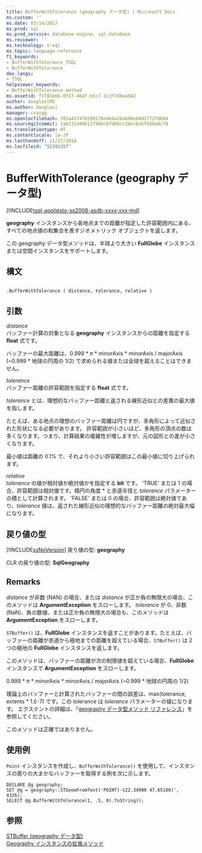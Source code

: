 ```yaml
---
title: BufferWithTolerance (geography データ型) | Microsoft Docs
ms.custom: ''
ms.date: 03/14/2017
ms.prod: sql
ms.prod_service: database-engine, sql-database
ms.reviewer: ''
ms.technology: t-sql
ms.topic: language-reference
f1_keywords:
- BufferWithTolerance_TSQL
- BufferWithTolerance
dev_langs:
- TSQL
helpviewer_keywords:
- BefferWithTolerance method
ms.assetid: f1783e6b-0f17-464f-b1c7-1c3f7d8aa042
author: douglaslMS
ms.author: douglasl
manager: craigg
ms.openlocfilehash: f83a4174fb599170e466a28ab06eb0d2772fd604
ms.sourcegitcommit: 1ab115a906117966c07d89cc2becb1bf690e8c78
ms.translationtype: HT
ms.contentlocale: ja-JP
ms.lasthandoff: 11/27/2018
ms.locfileid: "52391357"
---
```

# <a name="bufferwithtolerance-geography-data-type"></a>BufferWithTolerance (geography データ型)
[!INCLUDE[tsql-appliesto-ss2008-asdb-xxxx-xxx-md](../../includes/tsql-appliesto-ss2008-asdb-xxxx-xxx-md.md)]

  **geography** インスタンスから各地点までの距離が指定した許容範囲内にある、すべての地点値の和集合を表すジオメトリック オブジェクトを返します。  
  
 この geography データ型メソッドは、半球より大きい **FullGlobe** インスタンスまたは空間インスタンスをサポートします。  
  
## <a name="syntax"></a>構文  
  
```  
  
.BufferWithTolerance ( distance, tolerance, relative )  
```  
  
## <a name="arguments"></a>引数  
 *distance*  
 バッファー計算の対象となる **geography** インスタンスからの距離を指定する **float** 式です。  
  
 バッファーの最大距離は、0.999 \* *π* * minorAxis \* minorAxis / majorAxis (~0.999 \* 地球の円周の 1/2) で求められる値または全球を超えることはできません。  
  
 *tolerance*  
 バッファー距離の許容範囲を指定する **float** 式です。  
  
 *tolerance* とは、理想的なバッファー距離と返される線形近似との差異の最大値を指します。  
  
 たとえば、ある地点の理想のバッファー距離は円ですが、多角形によって近似された形状になる必要があります。 許容範囲が小さいほど、多角形の頂点の数は多くなります。つまり、計算結果の複雑性が増しますが、元の図形との差が小さくなります。  
  
 最小値は距離の 0.1% で、それより小さい許容範囲はこの最小値に切り上げられます。  
  
 *relative*  
 *tolerance* の値が相対値か絶対値かを指定する **bit** です。 'TRUE' または 1 の場合、許容範囲は相対値です。楕円の角度 \* と赤道半径と *tolerance* パラメーターの積として計算されます。 'FALSE' または 0 の場合、許容範囲は絶対値であり、*tolerance* 値は、返された線形近似の理想的なバッファー距離の絶対最大幅になります。  
  
## <a name="return-types"></a>戻り値の型  
 [!INCLUDE[ssNoVersion](../../includes/ssnoversion-md.md)] 戻り値の型: **geography**  
  
 CLR の戻り値の型: **SqlGeography**  
  
## <a name="remarks"></a>Remarks  
 *distance* が非数 (NAN) の場合、または *distance* が正か負の無限大の場合、このメソッドは **ArgumentException** をスローします。  *tolerance* が 0、非数 (NaN)、負の数値、または正か負の無限大の場合も、このメソッドは **ArgumentException** をスローします。  
  
 `STBuffer()` は、**FullGlobe** インスタンスを返すことがあります。たとえば、バッファーの距離が赤道から極地までの距離を超えている場合、`STBuffer()` は 2 つの極地の **FullGlobe** インスタンスを返します。  
  
 このメソッドは、バッファーの距離が次の制限値を超えている場合、**FullGlobe** インスタンスで **ArgumentException** をスローします。  
  
 0.999 \* *π* * minorAxis \* minorAxis / majorAxis (~0.999 \* 地球の円周の 1/2)  
  
 理論上のバッファーと計算されたバッファーの間の誤差は、max(tolerance, extents \* 1.E-7) です。この tolerance は *tolerance* パラメーターの値になります。 エクステントの詳細は、「[geography データ型メソッド リファレンス](https://msdn.microsoft.com/library/028e6137-7128-4c74-90a7-f7bdd2d79f5e)」を参照してください。  
  
 このメソッドは正確ではありません。  
  
## <a name="examples"></a>使用例  
 `Point` インスタンスを作成し、`BufferWithTolerance()` を使用して、インスタンスの周りの大まかなバッファーを取得する例を次に示します。  
  
```  
DECLARE @g geography;  
SET @g = geography::STGeomFromText('POINT(-122.34900 47.65100)', 4326);  
SELECT @g.BufferWithTolerance(1, .5, 0).ToString();  
```  
  
## <a name="see-also"></a>参照  
 [STBuffer &#40;geography データ型&#41;](../../t-sql/spatial-geography/stbuffer-geography-data-type.md)   
 [Geography インスタンスの拡張メソッド](../../t-sql/spatial-geography/extended-methods-on-geography-instances.md)  
  
  

